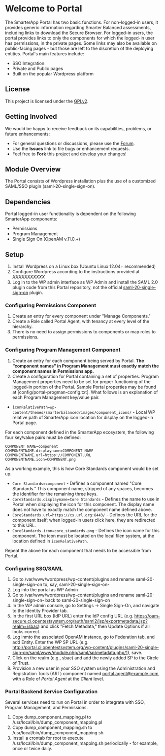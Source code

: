 # Welcome to Portal #
The SmarterApp Portal has two basic functions. For non-logged-in users, it provides generic information regarding Smarter Balanced assessments, including links to download the Secure Browser. For logged-in users, the portal provides links to only the components for which the logged-in user has permissions, in the private pages. Some links may also be available on public-facing pages - but those are left to the discretion of the deploying entities. Portal's main features include:

* SSO Integration
* Private and Public pages
* Built on the popular Wordpress platform  

## License ##
This project is licensed under the [GPLv2](http://www.gnu.org/licenses/gpl-2.0.html).

## Getting Involved ##
We would be happy to receive feedback on its capabilities, problems, or future enhancements:

* For general questions or discussions, please use the [Forum](forum_link_here).
* Use the **Issues** link to file bugs or enhancement requests.
* Feel free to **Fork** this project and develop your changes!

## Module Overview
The Portal consists of Wordpress installation plus the use of a customized SAML/SSO plugin (saml-20-single-sign-on).

## Dependencies
Portal logged-in user functionality is dependent on the following SmarterApp components:

* Permissions
* Program Management
* Single Sign On (OpenAM v.11.0.+)

## Setup

1. Install Wordpress on a Linux box (Ubuntu Linux 12.04+ recommended)
1. Configure Wordpress according to the instructions provided at *XXXXXXXXXXX*
1. Log in to the WP admin interface as WP Admin and install the SAML 2.0 plugin code from this Portal repository, not the official [saml-20-single-sign-on](https://wordpress.org/plugins/saml-20-single-sign-on/) plugin.

### Configuring Permissions Component
1. Create an entry for every component under "Manage Components."
1. Create a Role called Portal Agent, with tenancy at every level of the hierarchy. 
1. There is no need to assign permissions to components or map roles to permissions.

### Configuring Program Management Component
1. Create an entry for each component being served by Portal. **The “component names” in Program Management must exactly match the component names in Permissions app.**  
1. Create a configuration for Portal containing a set of properties. Program Management properties need to be set for proper functioning of the logged-in portion of the Portal. Sample Portal properties may be found at [config/portal-progman-config.txt]. What follows is an explanation of each Program Management key/value pair.

* `iconRelativePath=wp-content/themes/smarterbalanced/images/component_icons/` - Local WP relative path of SmarterApp icon location for display on the logged-in Portal page.

For each component defined in the SmarterApp ecosystem, the following four key/value pairs must be defined:
```
COMPONENT NAME=component
COMPONENTNAME.displayname=COMPONENT NAME
COMPONENTNAME.url=https://COMPONENT.URL
COMPONENTNAME.icon=COMPONENT.png
```

As a working example, this is how Core Standards component would be set up. 

* `Core Standards=component` - Defines a component named "Core Standards." This component name, stripped of any spaces, becomes the identifier for the remaining three keys.
* `CoreStandards.displayname=Core Standards` - Defines the name to use in Portal when displaying the icon for this component. The display name does not have to exactly match the component name defined above.
* `CoreStandards.url=https://cs.url.org:8443/` - Defines the URL for the component itself; when logged-in users click here, they are redirected to this URL.
* `CoreStandards.icon=core_standards.png` - Defines the icon name for this component. The icon must be located on the local filen system, at the location defined in `iconRelativePath`.

Repeat the above for each component that needs to be accessible from Portal.

### Configuring SSO/SAML
1. Go to /var/www/wordpress/wp-content/plugins and rename saml-20-single-sign-on to, say, saml-20-single-sign-on-
1. Log into the portal as WP Admin
1. Go to /var/www/wordpress/wp-content/plugins and rename saml-20-single-sign-on- back to saml-20-single-sign-on
1. In the WP admin console, go to Settings -> Single Sign-On, and navigate to the Identity Provider tab. 
1. In the first URL box (IdP URL) enter the IdP config URL (e.g. https://oam-secure.ci.opentestsystem.org/auth/saml2/jsp/exportmetadata.jsp?realm=/sbac) and click "Fetch Metadata," then Update Options if all looks correct.
1. Log inmto the associated OpenAM instance, go to Federation tab, and add Entity. Enter the WP SP URL (e.g. http://portal.ci.opentestsystem.org/wp-content/plugins/saml-20-single-sign-on/saml/www/module.php/saml/sp/metadata.php/1), save.
1. Click on the realm (e.g., sbac) and add the newly added SP to the Circle of Trust.
1. Provision a new user in your SSO system using the Administration and Registration Tools (ART) component named portal.agent@example.com, with a Role of *Portal Agent* at the *Client* level.

### Portal Backend Service Configuration
Several services need to run on Portal in order to integrate with SSO, Program Management, and Permissions.

1. Copy dump_component_mapping.pl to /usr/local/bin/dump_component_mapping.pl
1. Copy dump_component_mapping.sh to /usr/local/bin/dump_component_mapping.sh
1. Install a crontab for root to execute /usr/local/bin/dump_component_mapping.sh periodically - for example, once or twice daily.